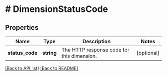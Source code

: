 # # DimensionStatusCode

## Properties

Name | Type | Description | Notes
------------ | ------------- | ------------- | -------------
**status_code** | **string** | The HTTP response code for this dimension. | [optional] 


[[Back to API list]](../../README.md#endpoints) [[Back to README]](../../README.md)

